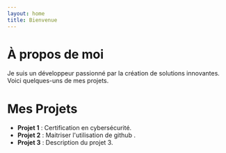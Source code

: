 ```yaml
---
layout: home
title: Bienvenue
---
```


# À propos de moi

Je suis un développeur passionné par la création de solutions innovantes. Voici quelques-uns de mes projets.

# Mes Projets

- **Projet 1** : Certification en cybersécurité.
- **Projet 2** : Maitriser l'utilisation de github .
- **Projet 3** : Description du projet 3.
